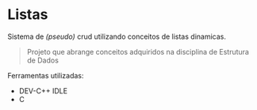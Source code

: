 # Listas
Sistema de _(pseudo)_ crud utilizando conceitos de listas dinamicas.

> Projeto que abrange conceitos adquiridos na disciplina de Estrutura de Dados

Ferramentas utilizadas:
  * DEV-C++ IDLE
  * C
